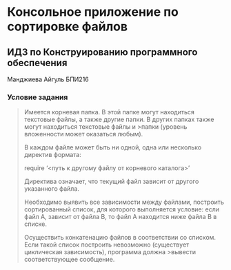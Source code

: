 # Консольное приложение по сортировке файлов
## ИДЗ по Конструированию программного обеспечения
Манджиева Айгуль БПИ216
### Условие задания
>Имеется корневая папка. В этой папке могут находиться текстовые файлы, а также другие папки. В других папках также могут находиться текстовые файлы и >папки (уровень вложенности может оказаться любым).
>
>В каждом файле может быть ни одной, одна или несколько директив формата: 
>
>require ‘<путь к другому файлу от корневого каталога>’
>
>Директива означает, что текущий файл зависит от другого указанного файла.
>
>Необходимо выявить все зависимости между файлами, построить сортированный список, для которого выполняется условие: если файл А, зависит от файла В, то 
>файл А находится ниже файла В в списке.
>
>Осуществить конкатенацию файлов в соответствии со списком. Если такой список построить невозможно (существует циклическая зависимость), программа должна >вывести соответствующее сообщение.
